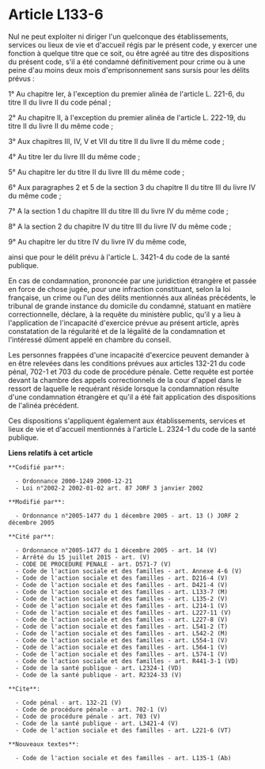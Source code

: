 # Article L133-6

Nul ne peut exploiter ni diriger l'un quelconque des établissements, services ou lieux de vie et d'accueil régis par le
présent code, y exercer une fonction à quelque titre que ce soit, ou être agréé au titre des dispositions du présent code,
s'il a été condamné définitivement pour crime ou à une peine d'au moins deux mois d'emprisonnement sans sursis pour les
délits prévus : 

1° Au chapitre Ier, à l'exception du premier alinéa de l'article L. 221-6, du titre II du livre II du code pénal ; 

2° Au chapitre II, à l'exception du premier alinéa de l'article L. 222-19, du titre II du livre II du même code ; 

3° Aux chapitres III, IV, V et VII du titre II du livre II du même code ; 

4° Au titre Ier du livre III du même code ; 

5° Au chapitre Ier du titre II du livre III du même code ; 

6° Aux paragraphes 2 et 5 de la section 3 du chapitre II du titre III du livre IV du même code ; 

7° A la section 1 du chapitre III du titre III du livre IV du même code ; 

8° A la section 2 du chapitre IV du titre III du livre IV du même code ; 

9° Au chapitre Ier du titre IV du livre IV du même code, 

ainsi que pour le délit prévu à l'article L. 3421-4 du code de la santé publique. 

En cas de condamnation, prononcée par une juridiction étrangère et passée en force de chose jugée, pour une infraction
constituant, selon la loi française, un crime ou l'un des délits mentionnés aux alinéas précédents, le tribunal de grande
instance du domicile du condamné, statuant en matière correctionnelle, déclare, à la requête du ministère public, qu'il y a
lieu à l'application de l'incapacité d'exercice prévue au présent article, après constatation de la régularité et de la
légalité de la condamnation et l'intéressé dûment appelé en chambre du conseil. 

Les personnes frappées d'une incapacité d'exercice peuvent demander à en être relevées dans les conditions prévues aux
articles 132-21 du code pénal, 702-1 et 703 du code de procédure pénale. Cette requête est portée devant la chambre des
appels correctionnels de la cour d'appel dans le ressort de laquelle le requérant réside lorsque la condamnation résulte
d'une condamnation étrangère et qu'il a été fait application des dispositions de l'alinéa précédent. 

Ces dispositions s'appliquent également aux établissements, services et lieux de vie et d'accueil mentionnés à l'article L.
2324-1 du code de la santé publique.

**Liens relatifs à cet article**

	**Codifié par**:

	  - Ordonnance 2000-1249 2000-12-21
	  - Loi n°2002-2 2002-01-02 art. 87 JORF 3 janvier 2002

	**Modifié par**:

	  - Ordonnance n°2005-1477 du 1 décembre 2005 - art. 13 () JORF 2 décembre 2005

	**Cité par**:

	  - Ordonnance n°2005-1477 du 1 décembre 2005 - art. 14 (V)
	  - Arrêté du 15 juillet 2015 - art. (V)
	  - CODE DE PROCEDURE PENALE - art. D571-7 (V)
	  - Code de l'action sociale et des familles - art. Annexe 4-6 (V)
	  - Code de l'action sociale et des familles - art. D216-4 (V)
	  - Code de l'action sociale et des familles - art. D421-4 (V)
	  - Code de l'action sociale et des familles - art. L133-7 (M)
	  - Code de l'action sociale et des familles - art. L135-2 (V)
	  - Code de l'action sociale et des familles - art. L214-1 (V)
	  - Code de l'action sociale et des familles - art. L227-11 (V)
	  - Code de l'action sociale et des familles - art. L227-8 (V)
	  - Code de l'action sociale et des familles - art. L541-2 (T)
	  - Code de l'action sociale et des familles - art. L542-2 (M)
	  - Code de l'action sociale et des familles - art. L554-1 (V)
	  - Code de l'action sociale et des familles - art. L564-1 (V)
	  - Code de l'action sociale et des familles - art. L574-1 (V)
	  - Code de l'action sociale et des familles - art. R441-3-1 (VD)
	  - Code de la santé publique - art. L2324-1 (VD)
	  - Code de la santé publique - art. R2324-33 (V)

	**Cite**:

	  - Code pénal - art. 132-21 (V)
	  - Code de procédure pénale - art. 702-1 (V)
	  - Code de procédure pénale - art. 703 (V)
	  - Code de la santé publique - art. L3421-4 (V)
	  - Code de l'action sociale et des familles - art. L221-6 (VT)

	**Nouveaux textes**:

	  - Code de l'action sociale et des familles - art. L135-1 (Ab)

